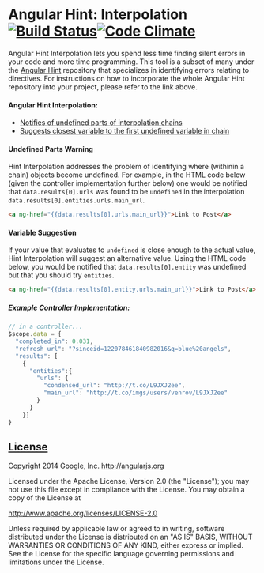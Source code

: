 Angular Hint: Interpolation [![Build Status](https://travis-ci.org/angular/angular-hint-interpolation.svg)](https://travis-ci.org/angular/angular-hint-interpolation)[![Code Climate](https://codeclimate.com/github/angular/angular-hint-interpolation.png)](https://codeclimate.com/github/angular/angular-hint-interpolation)
=========

Angular Hint Interpolation lets you spend less time finding silent errors in your code and more time programming. This tool is a subset of many under the [Angular Hint](https://github.com/angular/angular-hint) repository that specializes in identifying errors relating to directives. For instructions on how to incorporate the whole Angular Hint repository into your project, please refer to the link above.

#### Angular Hint Interpolation:
  - [Notifies of undefined parts of interpolation chains](#undefined-parts-warning)
  - [Suggests closest variable to the first undefined variable in chain](#variable-suggestion)


#### Undefined Parts Warning
 Hint Interpolation addresses the problem of identifying where (withinin a chain) objects become undefined. For example, in the HTML code below (given the controller implementation further below) one would be notified that `data.results[0].urls` was found to be `undefined` in the interpolation `data.results[0].entities.urls.main_url`.

```html
<a ng-href="{{data.results[0].urls.main_url}}">Link to Post</a>
```
#### Variable Suggestion
 If your value that evaluates to `undefined` is close enough to the actual value, Hint Interpolation will suggest an alternative value. Using the HTML code below, you would be notified that `data.results[0].entity` was undefined but that you should try `entities`.
```html
<a ng-href="{{data.results[0].entity.urls.main_url}}">Link to Post</a>
```

##### Example Controller Implementation:
```javascript
// in a controller...
$scope.data = {
  "completed_in": 0.031,
  "refresh_url": "?sinceid=122078461840982016&q=blue%20angels",
  "results": [
    {
      "entities":{
        "urls": {
          "condensed_url": "http://t.co/L9JXJ2ee",
          "main_url": "http://t.co/imgs/users/venrov/L9JXJ2ee"
        }
      }
    }]
}
```

## [License](LICENSE)

Copyright 2014 Google, Inc. http://angularjs.org

Licensed under the Apache License, Version 2.0 (the "License");
you may not use this file except in compliance with the License.
You may obtain a copy of the License at

   http://www.apache.org/licenses/LICENSE-2.0

Unless required by applicable law or agreed to in writing, software
distributed under the License is distributed on an "AS IS" BASIS,
WITHOUT WARRANTIES OR CONDITIONS OF ANY KIND, either express or implied.
See the License for the specific language governing permissions and
limitations under the License.
